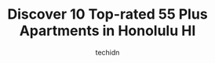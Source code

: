 ---
layout: ampstory
image: https://i0.wp.com/www.depkes.org/wp-content/uploads/2023/06/55-plus-apartments-0-in-honolulu-hi-1685790550.jpeg?resize=640,853
author: techidn
featured: false
description: Discover the impressive array of 55 Plus Apartments options in Honolulu HI, where you can find 10 of the largest 55 Plus Apartments establishments in the area. From renowned classics to hidd
title: Discover 10 Top-rated 55 Plus Apartments in Honolulu HI
cover:
   title: Discover 10 Top-rated 55 Plus Apartments in Honolulu HI
   subtitle: Rickpate
   background: https://www.depkes.org/wp-content/uploads/2023/06/55-plus-apartments-0-in-honolulu-hi-1685790550.jpeg

pages: 
 - layout: thirds
   top: <h1>#1 HALE MOHALU SENIOR APARTMENTS</h1>
   bottom: "<p>I dont know if its the apartment or the grounds itself, but there are a lot of big flies during the daytime. The Staff in general are friendly and helpful to the famili</p>"
   background: https://www.depkes.org/wp-content/uploads/2023/06/55-plus-apartments-1-in-honolulu-hi-1685790550.jpeg
   backgroundblur: true
 - layout: thirds
   top: <h1>#2 The Residences at Bishop Place</h1>
   bottom: "<p>Had an amazing experience while living here. Parking can be a little hectic, but as long as no one takes your parking spot then all is okay. Staff were attentive and prom</p>"
   background: https://www.depkes.org/wp-content/uploads/2023/06/55-plus-apartments-2-in-honolulu-hi-1685790551.jpeg
   cta:
      link: https://www.depkes.org/blog/discover-10-top-rated-55-plus-apartments-in-honolulu-hi/
      text: Discover 10 Top-rated 55 Plus Apartments in Honolulu HI
 - layout: thirds
   top: <h1>#3 Arcadia Retirement Residence</h1>
   bottom: "<p>1434 Punahou St, Honolulu, HI 96822, United States</p>"
   background: https://www.depkes.org/wp-content/uploads/2023/06/55-plus-apartments-3-in-honolulu-hi-1685790551.jpeg
   cta:
      link: https://www.depkes.org/blog/discover-10-top-rated-55-plus-apartments-in-honolulu-hi/
      text: Discover 10 Top-rated 55 Plus Apartments in Honolulu HI
 - layout: thirds
   top: <h1>#4 Kahala Nui</h1>
   bottom: "<p>4389 Malia St, Honolulu, HI 96821, United States</p>"
   background: https://images.unsplash.com/photo-1567360425618-1594206637d2?ixlib=rb-4.0.3&ixid=MnwxMjA3fDB8MHxwaG90by1wYWdlfHx8fGVufDB8fHx8&auto=format&fit=crop&w=640&h=853&q=80
   cta:
      link: https://www.depkes.org/blog/discover-10-top-rated-55-plus-apartments-in-honolulu-hi/
      text: Discover 10 Top-rated 55 Plus Apartments in Honolulu HI
 - layout: thirds
   top: <h1>#5 Iwilei Senior Residence</h1>
   bottom: "<p>888 Iwilei Rd, Honolulu, HI 96817, United States</p>"
   background: https://images.unsplash.com/photo-1597773150796-e5c14ebecbf5?ixlib=rb-4.0.3&ixid=MnwxMjA3fDB8MHxwaG90by1wYWdlfHx8fGVufDB8fHx8&auto=format&fit=crop&w=640&h=853&q=80
   cta:
      link: https://www.depkes.org/blog/discover-10-top-rated-55-plus-apartments-in-honolulu-hi/
      text: Discover 10 Top-rated 55 Plus Apartments in Honolulu HI
 - layout: thirds
   top: <h1>#6 The Plaza at Waikiki</h1>
   bottom: "<p>1812 Kalākaua Ave, Honolulu, HI 96815, United States</p>"
   background: https://images.unsplash.com/photo-1613843873231-1447db182f97?ixlib=rb-4.0.3&ixid=MnwxMjA3fDB8MHxwaG90by1wYWdlfHx8fGVufDB8fHx8&auto=format&fit=crop&w=640&h=853&q=80
   cta:
      link: https://www.depkes.org/blog/discover-10-top-rated-55-plus-apartments-in-honolulu-hi/
      text: Discover 10 Top-rated 55 Plus Apartments in Honolulu HI
 - layout: thirds
   top: <h1>#7 Manoa Gardens Elderly Housing</h1>
   bottom: "<p>2790 Kahaloa Dr, Honolulu, HI 96822, United States</p>"
   background: https://images.unsplash.com/photo-1527067829737-402993088e6b?ixlib=rb-4.0.3&ixid=MnwxMjA3fDB8MHxwaG90by1wYWdlfHx8fGVufDB8fHx8&auto=format&fit=crop&w=640&h=853&q=80
   cta:
      link: https://www.depkes.org/blog/discover-10-top-rated-55-plus-apartments-in-honolulu-hi/
      text: Discover 10 Top-rated 55 Plus Apartments in Honolulu HI
 - layout: thirds
   middle: Continue reading...
   background: https://images.unsplash.com/photo-1632260260864-caf7fde5ec36?ixlib=rb-4.0.3&ixid=MnwxMjA3fDB8MHxwaG90by1wYWdlfHx8fGVufDB8fHx8&auto=format&fit=crop&w=640&h=853&q=80
   cta:
      link: https://www.depkes.org/blog/discover-10-top-rated-55-plus-apartments-in-honolulu-hi/
      text: Discover 10 Top-rated 55 Plus Apartments in Honolulu HI
      
---